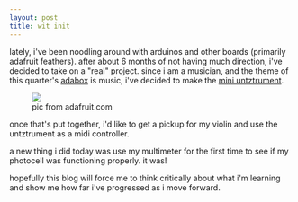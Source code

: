```yaml
---
layout: post
title: wit init
---
```


<p>lately, i've been noodling around with arduinos and other boards (primarily adafruit feathers). after about 6 months of not having much direction, i've decided to take on a "real" project. since i am a musician, and the theme of this quarter's <a href="https://learn.adafruit.com/adabox004">adabox</a> is music, i've decided to make the <a href="https://learn.adafruit.com/mini-untztrument-3d-printed-midi-controller/overview?gclid=Cj0KCQjwy4zLBRCOARIsADfss34Bt7f76vavOS35XG73KnYvDC3yySMB-5KxPow-F2HtrFuIm5PgYTMaAr7aEALw_wcB">mini untztrument</a>.
</p>

<figure>
    <img src="https://cdn-learn.adafruit.com/assets/assets/000/018/445/original/3d_printing_hero-angle-view.jpg?1406578805)](https://learn.adafruit.com/assets/18445">
    <figcaption>pic from adafruit.com</figcaption>
</figure>

<p>
once that's put together, i'd like to get a pickup for my violin and use the untztrument as a midi controller. 
</p>

<p>
a new thing i did today was use my multimeter for the first time to see if my photocell was functioning properly. it was! 
</p>

<p>
hopefully this blog will force me to think critically about what i'm learning and show me how far i've progressed as i move forward.
</p>